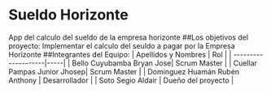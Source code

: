 # Sueldo Horizonte
App del calculo del sueldo de la empresa horizonte
##Los objetivos del proyecto:
  Implementar el calculo del seuldo a pagar por la Empresa Horizonte
##Integrantes del Equipo:
| Apellidos y Nombres | Rol |
| --------------------|-----|
| Bello Cuyubamba Bryan Jose| Scrum Master |
| Cuellar Pampas Junior Jhosep| Scrum Master |
| Dominguez Huamán Rubén Anthony | Desarrollador |
| Soto  Segio Aldair | Dueño del proyecto |
